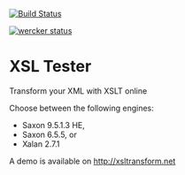 [![Build Status](https://travis-ci.org/mmjmanders/XSL-tester.svg)](https://travis-ci.org/mmjmanders/XSL-tester)

[![wercker status](https://app.wercker.com/status/2fd9ecc57029877eb703e65d9e1301dd/s "wercker status")](https://app.wercker.com/project/bykey/2fd9ecc57029877eb703e65d9e1301dd)

# XSL Tester

Transform your XML with XSLT online

Choose between the following engines:
- Saxon 9.5.1.3 HE,
- Saxon 6.5.5, or
- Xalan 2.7.1

A demo is available on http://xsltransform.net
